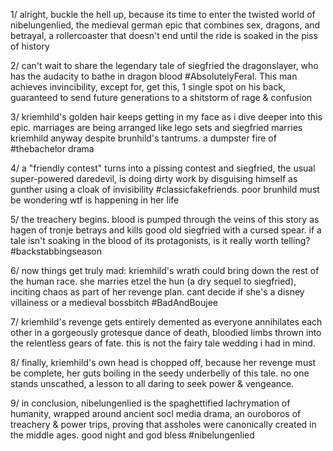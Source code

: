 1/ alright, buckle the hell up, because its time to enter the twisted world of nibelungenlied, the medieval german epic that combines sex, dragons, and betrayal, a rollercoaster that doesn't end until the ride is soaked in the piss of history

2/ can't wait to share the legendary tale of siegfried the dragonslayer, who has the audacity to bathe in dragon blood #AbsolutelyFeral. This man achieves invincibility, except for, get this, 1 single spot on his back, guaranteed to send future generations to a shitstorm of rage & confusion

3/ kriemhild's golden hair keeps getting in my face as i dive deeper into this epic. marriages are being arranged like lego sets and siegfried marries kriemhild anyway despite brunhild's tantrums. a dumpster fire of #thebachelor drama 

4/ a "friendly contest" turns into a pissing contest and siegfried, the usual super-powered daredevil, is doing dirty work by disguising himself as gunther using a cloak of invisibility #classicfakefriends. poor brunhild must be wondering wtf is happening in her life

5/ the treachery begins. blood is pumped through the veins of this story as hagen of tronje betrays and kills good old siegfried with a cursed spear. if a tale isn't soaking in the blood of its protagonists, is it really worth telling? #backstabbingseason

6/ now things get truly mad: kriemhild's wrath could bring down the rest of the human race. she marries etzel the hun (a dry sequel to siegfried), inciting chaos as part of her revenge plan. cant decide if she's a disney villainess or a medieval bossbitch #BadAndBoujee

7/ kriemhild's revenge gets entirely demented as everyone annihilates each other in a gorgeously grotesque dance of death, bloodied limbs thrown into the relentless gears of fate. this is not the fairy tale wedding i had in mind. 

8/ finally, kriemhild's own head is chopped off, because her revenge must be complete, her guts boiling in the seedy underbelly of this tale. no one stands unscathed, a lesson to all daring to seek power & vengeance. 

9/ in conclusion, nibelungenlied is the spaghettified lachrymation of humanity, wrapped around ancient socl media drama, an ouroboros of treachery & power trips, proving that assholes were canonically created in the middle ages. good night and god bless #nibelungenlied